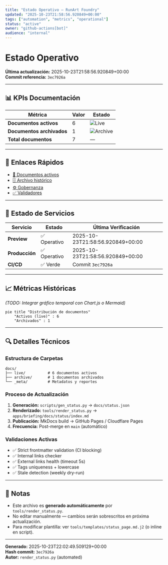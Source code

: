 ```yaml
---
title: "Estado Operativo — RunArt Foundry"
updated: "2025-10-23T21:58:56.920849+00:00"
tags: ["automation", "metrics", "operational"]
status: "active"
owner: "github-actions[bot]"
audience: "internal"
---
```


# Estado Operativo

**Última actualización:** 2025-10-23T21:58:56.920849+00:00  
**Commit referencia:** `3ec7926a`

---

## 📊 KPIs Documentación

| Métrica | Valor | Estado |
|---------|-------|--------|
| **Documentos activos** | 6 | ![Live](https://img.shields.io/badge/live-6-brightgreen) |
| **Documentos archivados** | 1 | ![Archive](https://img.shields.io/badge/archive-1-blue) |
| **Total documentos** | 7 | — |

---

## 🔗 Enlaces Rápidos

- [📁 Documentos activos](/docs/live/)
- [🗄️ Archivo histórico](/docs/archive/)
- [⚙️ Gobernanza](/docs/_meta/governance.md)
- [✅ Validadores](/docs/_meta/CONTRIBUTING.md)

---

## 🚦 Estado de Servicios

| Servicio | Estado | Última Verificación |
|----------|--------|---------------------|
| **Preview** | ✅ Operativo | 2025-10-23T21:58:56.920849+00:00 |
| **Producción** | ✅ Operativo | 2025-10-23T21:58:56.920849+00:00 |
| **CI/CD** | ✅ Verde | Commit `3ec7926a` |

---

## 📈 Métricas Históricas

_(TODO: Integrar gráfico temporal con Chart.js o Mermaid)_

```mermaid
pie title "Distribución de documentos"
    "Activos (live)" : 6
    "Archivados" : 1
```

---

## 🔍 Detalles Técnicos

### Estructura de Carpetas

```
docs/
├── live/          # 6 documentos activos
├── archive/       # 1 documentos archivados
└── _meta/         # Metadatos y reportes
```

### Proceso de Actualización

1. **Generación:** `scripts/gen_status.py` → `docs/status.json`
2. **Renderizado:** `tools/render_status.py` → `apps/briefing/docs/status/index.md`
3. **Publicación:** MkDocs build → GitHub Pages / Cloudflare Pages
4. **Frecuencia:** Post-merge en `main` (automático)

### Validaciones Activas

- ✅ Strict frontmatter validation (CI blocking)
- ✅ Internal links checker
- ✅ External links health (timeout 5s)
- ✅ Tags uniqueness + lowercase
- ✅ Stale detection (weekly dry-run)

---

## 📝 Notas

- Este archivo es **generado automáticamente** por `tools/render_status.py`.
- No editar manualmente — cambios serán sobrescritos en próxima actualización.
- Para modificar plantilla: ver `tools/templates/status_page.md.j2` (o inline en script).

---

**Generado:** 2025-10-23T22:02:49.509129+00:00  
**Hash commit:** `3ec7926a`  
**Autor:** `render_status.py` (automated)